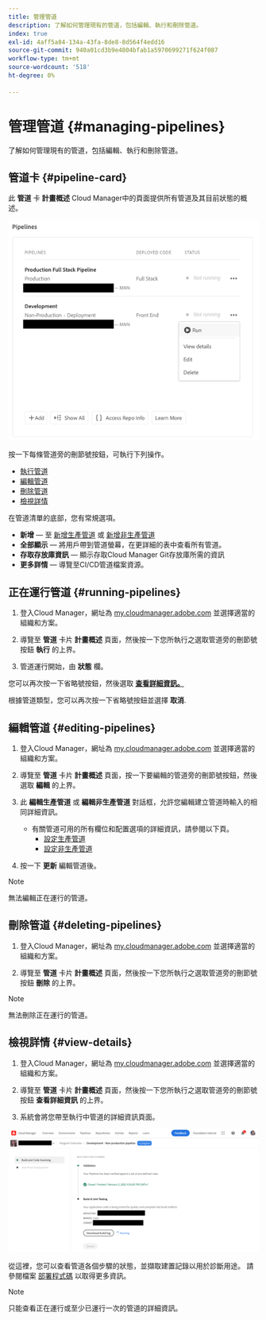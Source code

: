 ```yaml
---
title: 管理管道
description: 了解如何管理現有的管道，包括編輯、執行和刪除管道。
index: true
exl-id: 4aff5a84-134a-43fa-8de8-8d564f4edd16
source-git-commit: 940a01cd3b9e4804bfab1a5970699271f624f087
workflow-type: tm+mt
source-wordcount: '518'
ht-degree: 0%

---
```


# 管理管道 {#managing-pipelines}

了解如何管理現有的管道，包括編輯、執行和刪除管道。

## 管道卡 {#pipeline-card}

此 **管道** 卡 **計畫概述** Cloud Manager中的頁面提供所有管道及其目前狀態的概述。

![Cloud Manager中的管道卡](/help/implementing/cloud-manager/assets/configure-pipeline/pipelines-card.png)

按一下每條管道旁的刪節號按鈕，可執行下列操作。

* [執行管道](#running-pipelines)
* [編輯管道](#editing-pipelines)
* [刪除管道](#deleting-pipelines)
* [檢視詳情](#view-details)

在管道清單的底部，您有常規選項。

* **新增**  — 至 [新增生產管道](configuring-production-pipelines.md) 或 [新增非生產管道](configuring-non-production-pipelines.md)
* **全部顯示**  — 將用戶帶到管道螢幕，在更詳細的表中查看所有管道。
* **存取存放庫資訊**  — 顯示存取Cloud Manager Git存放庫所需的資訊
* **更多詳情**  — 導覽至CI/CD管道檔案資源。

## 正在運行管道 {#running-pipelines}

1. 登入Cloud Manager，網址為 [my.cloudmanager.adobe.com](https://my.cloudmanager.adobe.com/) 並選擇適當的組織和方案。

1. 導覽至 **管道** 卡片 **計畫概述** 頁面，然後按一下您所執行之選取管道旁的刪節號按鈕 **執行** 的上界。

1. 管道運行開始，由 **狀態** 欄。

您可以再次按一下省略號按鈕，然後選取 **[查看詳細資訊。](#view-details)**

根據管道類型，您可以再次按一下省略號按鈕並選擇 **取消**.

## 編輯管道 {#editing-pipelines}

1. 登入Cloud Manager，網址為 [my.cloudmanager.adobe.com](https://my.cloudmanager.adobe.com/) 並選擇適當的組織和方案。

1. 導覽至 **管道** 卡片 **計畫概述** 頁面，按一下要編輯的管道旁的刪節號按鈕，然後選取 **編輯** 的上界。

1. 此 **編輯生產管道** 或 **編輯非生產管道** 對話框，允許您編輯建立管道時輸入的相同詳細資訊。

   * 有關管道可用的所有欄位和配置選項的詳細資訊，請參閱以下頁。
      * [設定生產管道](configuring-production-pipelines.md)
      * [設定非生產管道](configuring-non-production-pipelines.md)

1. 按一下 **更新** 編輯管道後。

>[!NOTE]
>
>無法編輯正在運行的管道。

## 刪除管道 {#deleting-pipelines}

1. 登入Cloud Manager，網址為 [my.cloudmanager.adobe.com](https://my.cloudmanager.adobe.com/) 並選擇適當的組織和方案。

1. 導覽至 **管道** 卡片 **計畫概述** 頁面，然後按一下您所執行之選取管道旁的刪節號按鈕 **刪除** 的上界。

>[!NOTE]
>
>無法刪除正在運行的管道。

## 檢視詳情 {#view-details}

1. 登入Cloud Manager，網址為 [my.cloudmanager.adobe.com](https://my.cloudmanager.adobe.com/) 並選擇適當的組織和方案。

1. 導覽至 **管道** 卡片 **計畫概述** 頁面，然後按一下您所執行之選取管道旁的刪節號按鈕 **查看詳細資訊** 的上界。

1. 系統會將您帶至執行中管道的詳細資訊頁面。

![管道詳細資訊](/help/implementing/cloud-manager/assets/configure-pipeline/pipeline-running-details.png)

從這裡，您可以查看管道各個步驟的狀態，並擷取建置記錄以用於診斷用途。 請參閱檔案 [部署程式碼](/help/implementing/cloud-manager/deploy-code.md) 以取得更多資訊。

>[!NOTE]
>
>只能查看正在運行或至少已運行一次的管道的詳細資訊。
